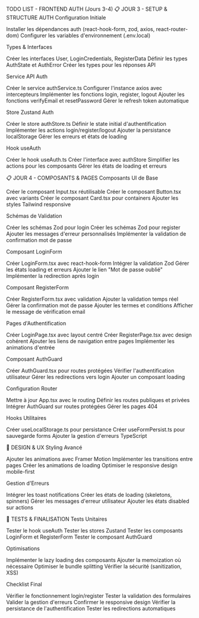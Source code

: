 TODO LIST - FRONTEND AUTH (Jours 3-4)
📋 JOUR 3 - SETUP & STRUCTURE AUTH
Configuration Initiale

 Installer les dépendances auth (react-hook-form, zod, axios, react-router-dom)
 Configurer les variables d'environnement (.env.local)

Types & Interfaces

 Créer les interfaces User, LoginCredentials, RegisterData
 Définir les types AuthState et AuthError
 Créer les types pour les réponses API

Service API Auth

 Créer le service authService.ts
 Configurer l'instance axios avec intercepteurs
 Implémenter les fonctions login, register, logout
 Ajouter les fonctions verifyEmail et resetPassword
 Gérer le refresh token automatique

Store Zustand Auth

 Créer le store authStore.ts
 Définir le state initial d'authentification
 Implémenter les actions login/register/logout
 Ajouter la persistance localStorage
 Gérer les erreurs et états de loading

Hook useAuth

 Créer le hook useAuth.ts
 Créer l'interface avec authStore
 Simplifier les actions pour les composants
 Gérer les états de loading et erreurs


📋 JOUR 4 - COMPOSANTS & PAGES
Composants UI de Base

 Créer le composant Input.tsx réutilisable
 Créer le composant Button.tsx avec variants
 Créer le composant Card.tsx pour containers
 Ajouter les styles Tailwind responsive

Schémas de Validation

 Créer les schémas Zod pour login
 Créer les schémas Zod pour register
 Ajouter les messages d'erreur personnalisés
 Implémenter la validation de confirmation mot de passe

Composant LoginForm

 Créer LoginForm.tsx avec react-hook-form
 Intégrer la validation Zod
 Gérer les états loading et erreurs
 Ajouter le lien "Mot de passe oublié"
 Implémenter la redirection après login

Composant RegisterForm

 Créer RegisterForm.tsx avec validation
 Ajouter la validation temps réel
 Gérer la confirmation mot de passe
 Ajouter les termes et conditions
 Afficher le message de vérification email

Pages d'Authentification

 Créer LoginPage.tsx avec layout centré
 Créer RegisterPage.tsx avec design cohérent
 Ajouter les liens de navigation entre pages
 Implémenter les animations d'entrée

Composant AuthGuard

 Créer AuthGuard.tsx pour routes protégées
 Vérifier l'authentification utilisateur
 Gérer les redirections vers login
 Ajouter un composant loading

Configuration Router

 Mettre à jour App.tsx avec le routing
 Définir les routes publiques et privées
 Intégrer AuthGuard sur routes protégées
 Gérer les pages 404

Hooks Utilitaires

 Créer useLocalStorage.ts pour persistance
 Créer useFormPersist.ts pour sauvegarde forms
 Ajouter la gestion d'erreurs TypeScript


🎨 DESIGN & UX
Styling Avancé

 Ajouter les animations avec Framer Motion
 Implémenter les transitions entre pages
 Créer les animations de loading
 Optimiser le responsive design mobile-first

Gestion d'Erreurs

 Intégrer les toast notifications
 Créer les états de loading (skeletons, spinners)
 Gérer les messages d'erreur utilisateur
 Ajouter les états disabled sur actions


🧪 TESTS & FINALISATION
Tests Unitaires

 Tester le hook useAuth
 Tester les stores Zustand
 Tester les composants LoginForm et RegisterForm
 Tester le composant AuthGuard

Optimisations

 Implémenter le lazy loading des composants
 Ajouter la memoization où nécessaire
 Optimiser le bundle splitting
 Vérifier la sécurité (sanitization, XSS)

Checklist Final

 Vérifier le fonctionnement login/register
 Tester la validation des formulaires
 Valider la gestion d'erreurs
 Confirmer le responsive design
 Vérifier la persistance de l'authentification
 Tester les redirections automatiques
